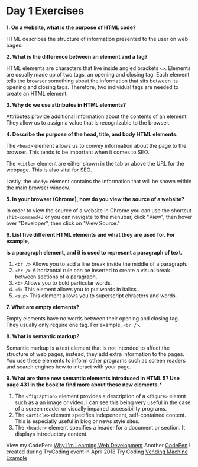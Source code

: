 # Day 1 Exercises

**1. On a website, what is the purpose of HTML code?**

HTML describes the structure of information presented to the user on web pages.

**2. What is the difference between an element and a tag?**

HTML elements are characters that live inside angled brackets ``<>``. Elements are usually made up of two tags, an opening and closing tag. Each element tells the browser something about the information that sits between its opening and closing tags. Therefore, two individual tags are needed to create an HTML element.

**3. Why do we use attributes in HTML elements?**

Attributes provide additional information about the contents of an element. They allow us to assign a value that is recognizable to the browser.

**4. Describe the purpose of the head, title, and body HTML elements.**

The `<head>` element allows us to convey information about the page to the browser. This tends to be important when it comes to SEO.

The ``<title>`` element are either shown in the tab or above the URL for the webpage. This is also vital for SEO.

Lastly, the `<body>` element contains the information that will be shown within the main browser window.

**5. In your browser (Chrome), how do you view the source of a website?**

In order to view the source of a website in Chrome you can use the shortcut `shit+command+U` or you can navigate to the menubar, click "View", then hover over "Developer", then click on "View Source."

**6. List five different HTML elements and what they are used for. For example, <p></p> is a paragraph element, and it is used to represent a paragraph of text.**

1. `<br />` Allows you to add a line break inside the middle of a paragraph.
1. `<hr />` A horizontal rule can be inserted to create a visual break between sections of a paragraph.
1. `<b>` Allows you to bold particular words.
1. `<i>` This element allows you to put words in italics.
1. `<sup>` This element allows you to superscript chracters and words.

**7. What are empty elements?**

Empty elements have no words between their opening and closing tag. They usually only require one tag. For example, `<br />`.

**8. What is semantic markup?**

Semantic markup is a text element that is not intended to affect the structure of web pages, instead, they add extra information to the pages. You use these elements to inform other programs such as screen readers and search engines how to interact with your page.

**9. What are three new semantic elements introduced in HTML 5? Use page 431 in the book to find more about these new elements.***

1. The `<figcaption>` element provides a description of a `<figure>` elemnt such as a an image or video. I can see this being very useful in the case of a screen reader or visually impaired accessibility programs.
1. The `<article>` element specifies independent, self-contained content. This is especially useful in blog or news style sites.
1. The `<header>` element specifies a header for a document or section. It displays introductory content.

View my CodePen: [Why I'm Learning Web Development](https://codepen.io/mdelarosa/pen/MWWzXYZ)
Another [CodePen](https://codepen.io/mdelarosa/pen/bvPzKY) I created during TryCoding event in April 2018
Try Coding [Vending Machine Example](https://codepen.io/mdelarosa/pen/MVMMXW)
